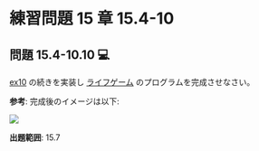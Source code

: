 # 練習問題 15 章 15.4-10

## 問題 15.4-10.10 💻

[ex10](ex10) の続きを実装し [ライフゲーム](https://en.wikipedia.org/wiki/Conway%27s_Game_of_Life) のプログラムを完成させなさい。

**参考**: 完成後のイメージは以下:

![](./images/ex10.gif)

**出題範囲**: 15.7
